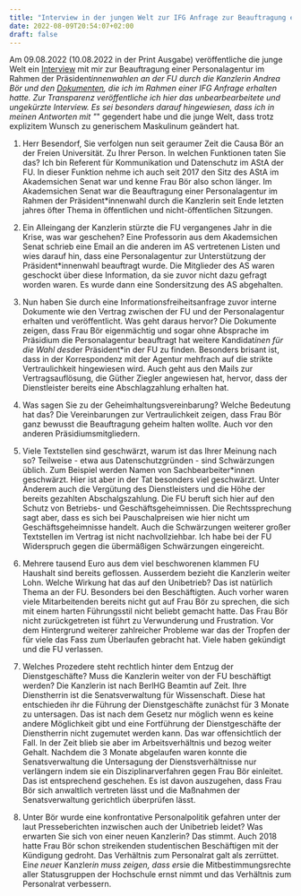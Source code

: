 ```yaml
---
title: "Interview in der jungen Welt zur IFG Anfrage zur Beauftragung einer Personalagentur an der FU Berlin durch Andrea Bör"
date: 2022-08-09T20:54:07+02:00
draft: false
---
```


Am 09.08.2022 (10.08.2022 in der Print Ausgabe) veröffentliche die junge Welt ein [Interview](https://www.jungewelt.de/artikel/432261.hochschulpolitik-frau-b%C3%B6r-wollte-die-beauftragung-geheimhalten.html) mit mir zur Beauftragung einer Personalagentur im Rahmen der Präsident*innenwahlen an der FU durch die Kanzlerin Andrea Bör und den [Dokumenten](https://fragdenstaat.de/dokumente/181722-dokumente-zur-beauftragung-einer-personalagentur-im-rahmen-der-praesidiumswahl-an-der-fu-berlin/), die ich im Rahmen einer IFG Anfrage erhalten hatte. Zur Transparenz veröffentliche ich hier das unbearbearbeitete und ungekürzte Interview. Es sei besonders darauf hingewiesen, dass ich in meinen Antworten mit "*" gegendert habe und die junge Welt, dass trotz explizitem Wunsch zu generischem Maskulinum geändert hat.


1. Herr Besendorf, Sie verfolgen nun seit geraumer Zeit die Causa Bör an der Freien Universität. Zu Ihrer Person. In welchen Funktionen taten Sie das?
Ich bin Referent für Kommunikation und Datenschutz im AStA der FU. In dieser Funktion nehme ich auch seit 2017 den Sitz des AStA im Akademsichen Senat war und kenne Frau Bör also schon länger.
Im Akademsichen Senat war die Beauftragung einer Personalagentur im Rahmen der Präsident*innenwahl durch die Kanzlerin seit Ende letzten jahres öfter Thema in öffentlichen und nicht-öffentlichen Sitzungen.

2. Ein Alleingang der Kanzlerin stürzte die FU vergangenes Jahr in die Krise, was war geschehen?
Eine Professorin aus dem Akademsichen Senat schrieb eine Email an die anderen im AS vertretenen Listen und wies darauf hin, dass eine Personalagentur zur Unterstützung der Präsident*innenwahl beauftragt wurde.
Die Mitglieder des AS waren geschockt über diese Information, da sie zuvor nicht dazu gefragt worden waren. Es wurde dann eine Sondersitzung des AS abgehalten.

3. Nun haben Sie durch eine Informationsfreiheitsanfrage zuvor interne Dokumente wie den Vertrag zwischen der FU und der Personalagentur erhalten und veröffentlicht. Was geht daraus hervor?
Die Dokumente zeigen, dass Frau Bör eigenmächtig und sogar ohne Absprache im Präsidium die Personalagentur beauftragt hat weitere Kandidat*inen für die Wahl des*der Präsident*in der FU zu finden. Besonders brisant ist, dass in der Korrespondenz mit der Agentur mehfrach auf die strikte Vertraulichkeit hingewiesen wird.
Auch geht aus den Mails zur Vertragsauflösung, die Güther Ziegler angewiesen hat, hervor, dass der Dienstleister bereits eine Abschlagzahlung erhalten hat.

4. Was sagen Sie zu der Geheimhaltungsvereinbarung? Welche Bedeutung hat das?
Die Vereinbarungen zur Vertraulichkeit zeigen, dass Frau Bör ganz bewusst die Beauftragung geheim halten wollte. Auch vor den anderen Präsidiumsmitgliedern.

5. Viele Textstellen sind geschwärzt, warum ist das Ihrer Meinung nach so?
Teilweise - etwa aus Datenschutzgründen - sind Schwärzungen üblich. Zum Beispiel werden Namen von Sachbearbeiter*innen geschwärzt. Hier ist aber in der Tat besonders viel geschwärzt. Unter Anderem auch die Vergütung des Dienstleisters und die Höhe der bereits gezahlten Abschalgszahlung.
Die FU beruft sich hier auf den Schutz von Betriebs- und Geschäftsgeheimnissen. Die Rechtssprechung sagt aber, dass es sich bei Pauschalpreisen wie hier nicht um Geschäftsgeheimnisse handelt.
Auch die Schwärzungen weiterer großer Textstellen im Vertrag ist nicht nachvollziehbar. Ich habe bei der FU Widerspruch gegen die übermäßigen Schwärzungen eingereicht.

6. Mehrere tausend Euro aus dem viel beschworenen klammen FU Haushalt sind bereits geflossen. Ausserdem bezieht die Kanzlerin weiter Lohn. Welche Wirkung hat das auf den Unibetrieb?
Das ist natürlich Thema an der FU. Besonders bei den Beschäftigten. Auch vorher waren viele Mitarbeitenden bereits nicht gut auf Frau Bör zu sprechen, die sich mit einem harten Führungsstil nicht beliebt gemacht hatte.
Das Frau Bör nicht zurückgetreten ist führt zu Verwunderung und Frustration. Vor dem Hintergrund weiterer zahlreicher Probleme war das der Tropfen der für viele das Fass zum Überlaufen gebracht hat. Viele haben gekündigt und die FU verlassen.

7. Welches Prozedere steht rechtlich hinter dem Entzug der Dienstgeschäfte? Muss die Kanzlerin weiter von der FU beschäftigt werden?
Die Kanzlerin ist nach BerlHG Beamtin auf Zeit. Ihre Dienstherrin ist die Senatsverwaltung für Wissenschaft. Diese hat entschieden ihr die Führung der Dienstgeschäfte zunächst für 3 Monate zu untersagen. Das ist nach dem Gesetz nur möglich wenn es keine andere Möglichkeit gibt und eine Fortführung der Dienstgeschäfte der Dienstherrin nicht zugemutet werden kann.
Das war offensichtlich der Fall. In der Zeit blieb sie aber im Arbeitsverhältnis und bezog weiter Gehalt. Nachdem die 3 Monate abgelaufen waren konnte die Senatsverwaltung die Untersagung der Dienstsverhältnisse nur verlängern indem sie ein Disziplinarverfahren gegen Frau Bör einleitet. Das ist entsprechend geschehen. Es ist davon auszugehen, dass Frau Bör sich anwaltlich vertreten lässt und die Maßnahmen der Senatsverwaltung gerichtlich überprüfen lässt.

8. Unter Bör wurde eine konfrontative Personalpolitik gefahren unter der laut Presseberichten inzwischen auch der Unibetrieb leidet? Was erwarten Sie sich von einer neuen Kanzlerin?
Das stimmt. Auch 2018 hatte Frau Bör schon streikenden studentischen Beschäftigen mit der Kündigung gedroht. Das Verhältnis zum Personalrat galt als zerrüttet. Ein*e neue*r Kanzler*in muss zeigen, dass er*sie die Mitbestimmungsrechte aller Statusgruppen der Hochschule ernst nimmt und das Verhältnis zum Personalrat verbessern.
